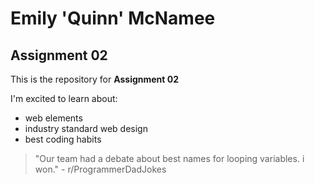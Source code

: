 # Emily 'Quinn' McNamee
## Assignment 02
This is the repository for **Assignment 02**

I'm excited to learn about:

- web elements
- industry standard web design
- best coding habits

> "Our team had a debate about best names for looping variables. i won." - r/ProgrammerDadJokes
